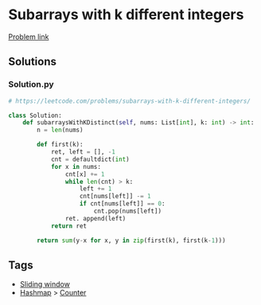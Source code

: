 # Subarrays with k different integers

[Problem link](https://leetcode.com/problems/subarrays-with-k-different-integers/)

## Solutions


### Solution.py
```py
# https://leetcode.com/problems/subarrays-with-k-different-integers/

class Solution:
    def subarraysWithKDistinct(self, nums: List[int], k: int) -> int:
        n = len(nums)

        def first(k):
            ret, left = [], -1
            cnt = defaultdict(int)
            for x in nums:
                cnt[x] += 1
                while len(cnt) > k:
                    left += 1
                    cnt[nums[left]] -= 1
                    if cnt[nums[left]] == 0:
                        cnt.pop(nums[left])
                ret. append(left)
            return ret

        return sum(y-x for x, y in zip(first(k), first(k-1)))
```
## Tags

* [Sliding window](/README.md#Sliding_window)
* [Hashmap](/README.md#Hashmap) > [Counter](/README.md#Hashmap-Counter)

